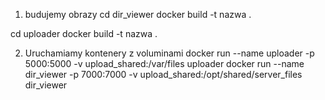 1. budujemy obrazy
cd dir_viewer
docker build -t nazwa .

cd uploader
docker build -t nazwa .

2. Uruchamiamy kontenery z voluminami
docker run --name uploader -p 5000:5000 -v upload_shared:/var/files uploader
docker run --name dir_viewer -p 7000:7000 -v upload_shared:/opt/shared/server_files dir_viewer
